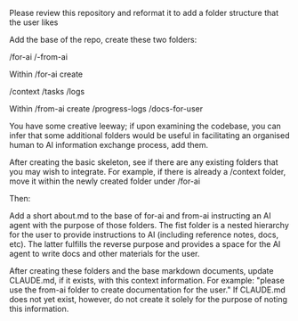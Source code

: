 Please review this repository and reformat it to add a folder structure that the user likes

Add the base of the repo, create these two folders:

/for-ai
/-from-ai

Within /for-ai create

/context
/tasks
/logs

Within /from-ai create
/progress-logs
/docs-for-user

You have some creative leeway; if upon examining the codebase, you can infer that some additional folders would be useful in facilitating an organised human to AI information exchange process, add them.

After creating the basic skeleton, see if there are any existing folders that you may wish to integrate. For example, if there is already a /context folder, move it within the newly created folder under /for-ai

Then:

Add a short about.md to the base of for-ai and from-ai instructing an AI agent with the purpose of those folders. The fist folder is a nested hierarchy for the user to provide instructions to AI (including reference notes, docs, etc). The latter fulfills the reverse purpose and provides a space for the AI agent to write docs and other materials for the user.

After creating these folders and the base markdown documents, update CLAUDE.md, if it exists, with this context information. For example: "please use the from-ai folder to create documentation for the user." If CLAUDE.md does not yet exist, however, do not create it solely for the purpose of noting this information.

